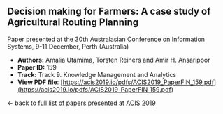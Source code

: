 ## Decision making for Farmers: A case study of Agricultural Routing Planning

Paper presented at the 30th Australasian Conference on Information Systems, 9-11 December, Perth (Australia)
- **Authors:** Amalia Utamima, Torsten Reiners and Amir H. Ansaripoor
- **Paper ID:** 159
- **Track:** Track 9. Knowledge Management and Analytics
- **View PDF file**: [https://acis2019.io/pdfs/ACIS2019_PaperFIN_159.pdf](https://acis2019.io/pdfs/ACIS2019_PaperFIN_159.pdf)

&larr; back to [full list of papers presented at ACIS 2019](https://acis2019.io/)